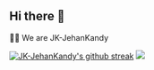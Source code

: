 ## Hi there 👋


🙋‍♀️ We are JK-JehanKandy <br>

[![JK-JehanKandy's github streak](https://github-readme-streak-stats.herokuapp.com/?user=JK-JehanKandy&theme=blue-green)](https://github.com/JK-JehanKandy/github-readme-streak-stats) <img src="https://github-readme-stats.vercel.app/api?username=JK-JehanKandy&&show_icons=true&title_color=ffffff&icon_color=bb2acf&text_color=daf7dc&bg_color=151515">
